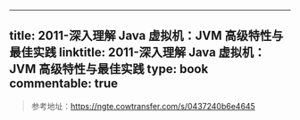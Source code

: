 
---
title: 2011-深入理解 Java 虚拟机：JVM 高级特性与最佳实践
linktitle: 2011-深入理解 Java 虚拟机：JVM 高级特性与最佳实践
type: book
commentable: true
---

> 参考地址：https://ngte.cowtransfer.com/s/0437240b6e4645

    